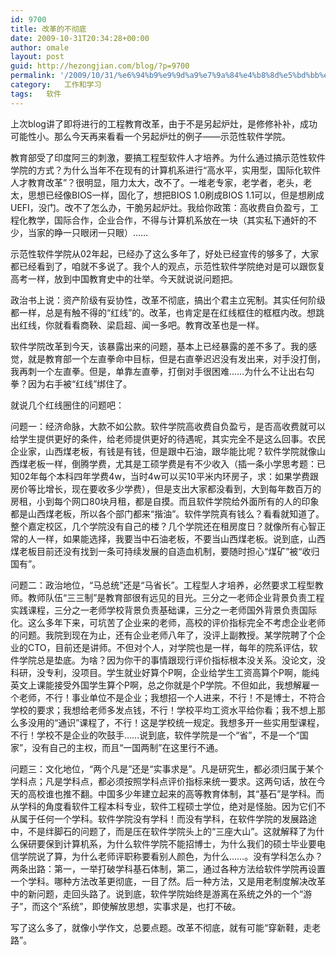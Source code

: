```yaml
---
id: 9700
title: 改革的不彻底
date: 2009-10-31T20:34:28+00:00
author: omale
layout: post
guid: http://hezongjian.com/blog/?p=9700
permalink: '/2009/10/31/%e6%94%b9%e9%9d%a9%e7%9a%84%e4%b8%8d%e5%bd%bb%e5%ba%95/'
category:   工作和学习  
tags:   软件
---
```

上次blog讲了即将进行的工程教育改革，由于不是另起炉灶，是修修补补，成功可能性小。那么今天再来看看一个另起炉灶的例子&mdash;&mdash;示范性软件学院。

教育部受了印度阿三的刺激，要搞工程型软件人才培养。为什么通过搞示范性软件学院的方式？为什么当年不在现有的计算机系进行&ldquo;高水平，实用型，国际化软件人才教育改革&rdquo;？很明显，阻力太大，改不了。一堆老专家，老学者，老头，老太，思想已经像BIOS一样，固化了，想把BIOS 1.0刷成BIOS 1.1可以，但是想刷成UEFI，没门。改不了怎么办，干脆另起炉灶。我给你政策：高收费自负盈亏，工程化教学，国际合作，企业合作，不得与计算机系放在一块（其实私下通奸的不少，当家的睁一只眼闭一只眼）&hellip;&hellip;

示范性软件学院从02年起，已经办了这么多年了，好处已经宣传的够多了，大家都已经看到了，咱就不多说了。我个人的观点，示范性软件学院绝对是可以跟恢复高考一样，放到中国教育史中的壮举。今天就说说问题把。

政治书上说：资产阶级有妥协性，改革不彻底，搞出个君主立宪制。其实任何阶级都一样，总是有触不得的&ldquo;红线&rdquo;的。改革，也肯定是在红线框住的框框内改。想跳出红线，你就看看商鞅、梁启超、闻一多吧。教育改革也是一样。

软件学院改革到今天，该暴露出来的问题，基本上已经暴露的差不多了。我的感觉，就是教育部一个左直拳命中目标，但是右直拳迟迟没有发出来，对手没打倒，我再刺一个左直拳。但是，单靠左直拳，打倒对手很困难&hellip;&hellip;为什么不让出右勾拳？因为右手被&ldquo;红线&rdquo;绑住了。

就说几个红线圈住的问题吧：

问题一：经济命脉，大款不如公款。软件学院高收费自负盈亏，是否高收费就可以给学生提供更好的条件，给老师提供更好的待遇呢，其实完全不是这么回事。农民企业家，山西煤老板，有钱是有钱，但是跟中石油，跟华能比呢？软件学院就像山西煤老板一样，倒腾学费，尤其是工硕学费是有不少收入（插一条小学思考题：已知02年每个本科四年学费4w，当时4w可以买10平米内环房子，求：如果学费跟房价等比增长，现在要收多少学费），但是支出大家都没看到，大到每年数百万的房租，小到每个网口80块月租，都是自摸。而且软件学院给外面所有的人的印象都是山西煤老板，所以各个部门都来&ldquo;揩油&rdquo;。软件学院真有钱么？看看就知道了。整个嘉定校区，几个学院没有自己的楼？几个学院还在租房度日？就像所有心智正常的人一样，如果能选择，我要当中石油老板，不要当山西煤老板。说到底，山西煤老板目前还没有找到一条可持续发展的自造血机制，要随时担心&ldquo;煤矿&rdquo;被&ldquo;收归国有&rdquo;。

问题二：政治地位，&ldquo;马总统&rdquo;还是&ldquo;马省长&rdquo;。工程型人才培养，必然要求工程型教师。教师队伍&ldquo;三三制&rdquo;是教育部很有远见的目光。三分之一老师企业背景负责工程实践课程，三分之一老师学校背景负责基础课，三分之一老师国外背景负责国际化。这么多年下来，可坑苦了企业来的老师，高校的评价指标完全不考虑企业老师的问题。我院到现在为止，还有企业老师八年了，没评上副教授。某学院聘了个企业的CTO，目前还是讲师。不但对个人，对学院也是一样，每年的院系评估，软件学院总是垫底。为啥？因为你干的事情跟现行评价指标根本没关系。没论文，没科研，没专利，没项目。学生就业好算个P啊，企业给学生工资高算个P啊，能纯英文上课能接受外国学生算个P啊，总之你就是个P学院。不但如此，我想解雇一个老师，不行！事业单位不是企业；我想招一个人进来，不行！不是博士，不符合学校的要求；我想给老师多发点钱，不行！学校平均工资水平给你看；我不想上那么多没用的&ldquo;通识&rdquo;课程了，不行！这是学校统一规定。我想多开一些实用型课程，不行！学校不是企业的吹鼓手&hellip;&hellip;说到底，软件学院是一个&ldquo;省&rdquo;，不是一个&ldquo;国家&rdquo;，没有自己的主权，而且&ldquo;一国两制&rdquo;在这里行不通。

问题三：文化地位，&ldquo;两个凡是&rdquo;还是&ldquo;实事求是&rdquo;。凡是研究生，都必须归属于某个学科点；凡是学科点，都必须按照学科点评价指标来统一要求。这两句话，放在今天的高校谁也推不翻。中国多少年建立起来的高等教育体制，其&ldquo;基石&rdquo;是学科。而从学科的角度看软件工程本科专业，软件工程硕士学位，绝对是怪胎。因为它们不从属于任何一个学科。软件学院没有学科！而没有学科，在软件学院的发展路途中，不是绊脚石的问题了，而是压在软件学院头上的&ldquo;三座大山&rdquo;。这就解释了为什么保研要保到计算机系，为什么软件学院不能招博士，为什么我们的硕士毕业要电信学院说了算，为什么老师评职称要看别人颜色，为什么&hellip;&hellip;。没有学科怎么办？两条出路：第一，一举打破学科基石体制，第二，通过各种方法给软件学院再设置一个学科。哪种方法改革更彻底，一目了然。后一种方法，又是用老制度解决改革中的新问题，走回头路了。说到底，软件学院始终是游离在系统之外的一个&ldquo;游子&rdquo;，而这个&ldquo;系统&rdquo;，即使解放思想，实事求是，也打不破。

写了这么多了，就像小学作文，总要点题。改革不彻底，就有可能&ldquo;穿新鞋，走老路&rdquo;。

 